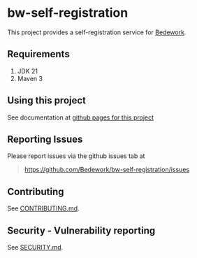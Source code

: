 # bw-self-registration 

This project provides a self-registration service for [Bedework](https://www.apereo.org/projects/bedework).

## Requirements

1. JDK 21
2. Maven 3

## Using this project
See documentation at [github pages for this project](https://bedework.github.io/bw-self-registration/)

## Reporting Issues
Please report issues via the github issues tab at
> https://github.com/Bedework/bw-self-registration/issues

## Contributing
See [CONTRIBUTING.md](CONTRIBUTING.md).

## Security - Vulnerability reporting
See [SECURITY.md](SECURITY.md).
